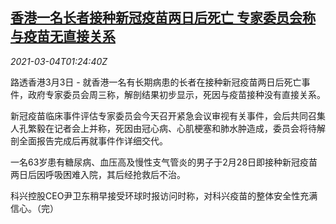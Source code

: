 <!--1614824595000-->
[香港一名长者接种新冠疫苗两日后死亡 专家委员会称与疫苗无直接关系](https://cn.reuters.com/article/hk-elderly-death-assessment-0303-wedn-idCNKCS2AW03T)
------

<div><i>2021-03-04T01:24:40Z</i></div><p>路透香港3月3日 - 就香港一名有长期病患的长者在接种新冠疫苗两日后死亡事件，政府专家委员会周三称，解剖结果初步显示，死因与疫苗接种没有直接关系。</p><p>新冠疫苗临床事件评估专家委员会今天召开紧急会议审视有关事件，会后共同召集人孔繁毅在记者会上并称，死因由冠心病、心肌梗塞和肺水肿造成，委员会将待解剖全面报告完成后再就事件作详细交代。</p><p>一名63岁患有糖尿病、血压高及慢性支气管炎的男子于2月28日即接种新冠疫苗两日后因呼吸困难入院，其后经抢救后不治。</p><p>科兴控股CEO尹卫东稍早接受环球时报访问时称，对科兴疫苗的整体安全性充满信心。（完）</p>
